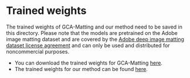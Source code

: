 # Trained weights

The trained weights of GCA-Matting and our method need to be saved in this directory. Please note that the models are pretrained on the Adobe image matting dataset and are covered by the [Adobe deep image matting dataset license agreement](https://drive.google.com/file/d/1MKRen-TDGXYxm9IawPAZrdXQIYhI0XRf/view) and can only be used and distributed for noncommercial purposes.
* You can download the trained weights for GCA-Matting [here](https://drive.google.com/file/d/1nqcxc9tchSy2mnhP6hG87bOrdpb4dOYn/view?usp=sharing).
* The trained weights for our method can be found [here](https://drive.google.com/file/d/11NmpdPvCpzBeVDi44q4s7fOrOsfUzO5R/view?usp=sharing).

